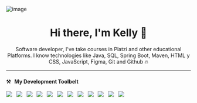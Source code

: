 ![image](https://github.com/KellyC2/KellyC2/assets/114506517/c3cc7c1a-2914-45e9-a276-bd9cd5e0b6e2)


<h1 align= "center"> Hi there, I'm Kelly  🤗 </h1>
<p align="center"> Software developer, I've take courses in Platzi and other educational Platforms. I know technologies like Java, SQL, Spring Boot, Maven, HTML y CSS, JavaScript, Figma, Git and Github 🔥 </p>

<hr style="height:2px;border-width:0;color:gray;background-color:gray">

<h4>⚒&nbsp;&nbsp;&nbsp;My Development Toolbelt</h4>
<p>
   <img src="https://img.shields.io/badge/java%20-%231572B6.svg?&style=for-the-badge&logo=java&logoColor=white" />&nbsp;&nbsp;
   <img src="https://img.shields.io/badge/mysql%20-%23339933.svg?&style=for-the-badge&logo=mysql&logoColor=white" />&nbsp;&nbsp;
   <img src="https://img.shields.io/badge/springBoot%20-%59666c.svg?&style=for-the-badge&logo=springBoot&logoColor=white" />&nbsp;&nbsp;
   <img src="https://img.shields.io/badge/maven%20-%23000.svg?&style=for-the-badge&logo=maven&logoColor=white" />&nbsp;&nbsp;
   <img src="https://img.shields.io/badge/hibernate%20-%59666c.svg?&style=for-the-badge&logo=hibernate&logoColor=white" />&nbsp;&nbsp;
  <img src="https://img.shields.io/badge/html5%20-%23e34f26.svg?&style=for-the-badge&logo=html5&logoColor=white" />&nbsp;&nbsp;
  <img src="https://img.shields.io/badge/css3%20-%231572B6.svg?&style=for-the-badge&logo=css3&logoColor=white" />&nbsp;&nbsp;
  <img src="https://img.shields.io/badge/javascript%20-%23F7DF1E.svg?&style=for-the-badge&logo=javascript&logoColor=white" />&nbsp;&nbsp;
  <img src="https://img.shields.io/badge/node.js%20-%23339933.svg?&style=for-the-badge&logo=node.js&logoColor=white" />&nbsp;&nbsp;  
  <img src="https://img.shields.io/badge/git%20-%23F05133.svg?&style=for-the-badge&logo=git&logoColor=white" />&nbsp;&nbsp;
  <img src="https://img.shields.io/badge/linux%20-%23000.svg?&style=for-the-badge&logo=linux&logoColor=white" />&nbsp;&nbsp;
  <img src="https://img.shields.io/badge/github%20-%23000.svg?&style=for-the-badge&logo=github&logoColor=white" />&nbsp;&nbsp;
    
</p>


<!--
**KellyC2/KellyC2** is a ✨ _special_ ✨ repository because its `README.md` (this file) appears on your GitHub profile.

Here are some ideas to get you started:

- 🔭 I’m currently working on ...
- 🌱 I’m currently learning ...
- 👯 I’m looking to collaborate on ...
- 🤔 I’m looking for help with ...
- 💬 Ask me about ...
- 📫 How to reach me: ...
- 😄 Pronouns: ...
- ⚡ Fun fact: ...
-->
